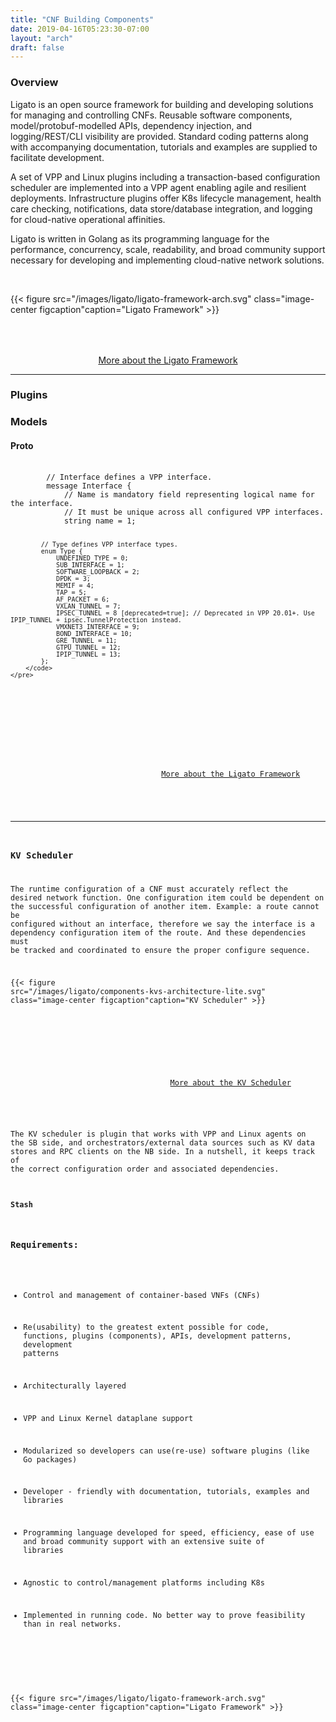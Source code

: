 ```yaml
---
title: "CNF Building Components"
date: 2019-04-16T05:23:30-07:00
layout: "arch"
draft: false
---
```





### Overview

Ligato is an open source framework for building and developing solutions for managing and controlling CNFs. Reusable software components, model/protobuf-modelled APIs, dependency injection, and logging/REST/CLI visibility are provided. Standard coding patterns along with accompanying documentation, tutorials and examples are supplied to facilitate development. 

A set of VPP and Linux plugins including a transaction-based configuration scheduler are implemented into a VPP agent enabling agile and resilient deployments. Infrastructure plugins offer K8s lifecycle management, health care checking, notifications, data store/database integration, and logging for cloud-native operational affinities.  
  
 Ligato is written in Golang as its programming language for the performance, concurrency, scale, readability, and broad community support necessary for developing and implementing cloud-native network solutions. 

<br />

{{< figure src="/images/ligato/ligato-framework-arch.svg" class="image-center figcaption"caption="Ligato Framework" >}}

<div style="padding-top: 50px">
                        <div style="text-align: center">
                            <a href="https://docs.ligato.io/en/latest/intro/framework/"class="button is-success">More about the Ligato Framework</a>
                        </div>
</div>

---

### Plugins


### Models


#### Proto

<div>
    <pre>
        <code>
        // Interface defines a VPP interface.
        message Interface {
            // Name is mandatory field representing logical name for the interface.
            // It must be unique across all configured VPP interfaces.
            string name = 1;
        
            // Type defines VPP interface types.
            enum Type {
                UNDEFINED_TYPE = 0;
                SUB_INTERFACE = 1;
                SOFTWARE_LOOPBACK = 2;
                DPDK = 3;
                MEMIF = 4;
                TAP = 5;
                AF_PACKET = 6;
                VXLAN_TUNNEL = 7;
                IPSEC_TUNNEL = 8 [deprecated=true]; // Deprecated in VPP 20.01+. Use IPIP_TUNNEL + ipsec.TunnelProtection instead.
                VMXNET3_INTERFACE = 9;
                BOND_INTERFACE = 10;
                GRE_TUNNEL = 11;
                GTPU_TUNNEL = 12;
                IPIP_TUNNEL = 13;
            };       
        </code>
    </pre> 
</div>
<div style="padding-top: 50px">
                        <div style="text-align: center">
                            <a href="https://docs.ligato.io/en/latest/intro/framework/"class="button is-success">More about the Ligato Framework</a>
                        </div>
</div>

---

### KV Scheduler

The runtime configuration  of a CNF must accurately reflect the desired network function. One configuration item could be dependent on the successful configuration of another item. Example: a route cannot be configured without an interface, therefore we say the interface is a dependency configuration item of the route. And these dependencies must be tracked and coordinated to ensure the proper configure sequence. 

{{< figure src="/images/ligato/components-kvs-architecture-lite.svg" class="image-center figcaption"caption="KV Scheduler" >}}

<div style="padding-top: 50px">
                        <div style="text-align: center">
                            <a href="https://docs.ligato.io/en/latest/intro/framework/#kv-scheduler"class="button is-success">More about the KV Scheduler</a>
                        </div>
</div>

The KV scheduler is plugin that works with VPP and Linux agents on the SB side, and orchestrators/external data sources such as KV data stores and RPC clients on the NB side. In a nutshell, it keeps track of the correct configuration order and associated dependencies.

#### Stash

### Requirements:

* Control and management of container-based VNFs (CNFs)

* Re(usability) to the greatest extent possible for code, functions, plugins (components), APIs, development patterns, development patterns

* Architecturally layered

* VPP and Linux Kernel dataplane support

* Modularized so developers can use(re-use) software plugins (like Go packages) 

* Developer - friendly with documentation, tutorials, examples and libraries

* Programming language developed for speed, efficiency, ease of use and broad community support with an extensive suite of libraries

* Agnostic to control/management platforms including K8s

* Implemented in running code. No better way to prove feasibility than in real networks.

<br />

{{< figure src="/images/ligato/ligato-framework-arch.svg" class="image-center figcaption"caption="Ligato Framework" >}}

<br />



